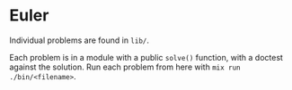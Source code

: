 # Euler

Individual problems are found in `lib/`.

Each problem is in a module with a public `solve()` function, with a doctest against the solution. Run each problem from here with `mix run ./bin/<filename>`.

